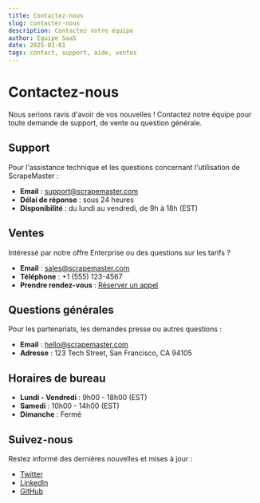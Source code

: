 ```yaml
---
title: Contactez-nous
slug: contacter-nous
description: Contactez notre équipe
author: Équipe SaaS
date: 2025-01-01
tags: contact, support, aide, ventes
---
```



# Contactez-nous

Nous serions ravis d'avoir de vos nouvelles ! Contactez notre équipe pour toute demande de support, de vente ou question générale.

## Support

Pour l'assistance technique et les questions concernant l'utilisation de ScrapeMaster :

- **Email** : support@scrapemaster.com
- **Délai de réponse** : sous 24 heures
- **Disponibilité** : du lundi au vendredi, de 9h à 18h (EST)

## Ventes

Intéressé par notre offre Enterprise ou des questions sur les tarifs ?

- **Email** : sales@scrapemaster.com
- **Téléphone** : +1 (555) 123-4567
- **Prendre rendez-vous** : [Réserver un appel](https://calendly.com/scrapemaster)

## Questions générales

Pour les partenariats, les demandes presse ou autres questions :

- **Email** : hello@scrapemaster.com
- **Adresse** : 123 Tech Street, San Francisco, CA 94105

## Horaires de bureau

- **Lundi - Vendredi** : 9h00 - 18h00 (EST)
- **Samedi** : 10h00 - 14h00 (EST)
- **Dimanche** : Fermé

## Suivez-nous

Restez informé des dernières nouvelles et mises à jour :

- [Twitter](https://twitter.com/scrapemaster)
- [LinkedIn](https://linkedin.com/company/scrapemaster)
- [GitHub](https://github.com/scrapemaster)